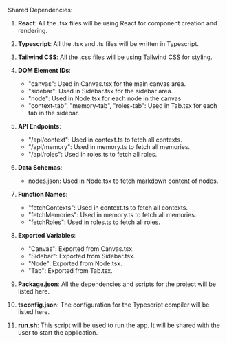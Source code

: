 Shared Dependencies:

1. **React**: All the .tsx files will be using React for component creation and rendering.

2. **Typescript**: All the .tsx and .ts files will be written in Typescript.

3. **Tailwind CSS**: All the .css files will be using Tailwind CSS for styling.

4. **DOM Element IDs**: 
   - "canvas": Used in Canvas.tsx for the main canvas area.
   - "sidebar": Used in Sidebar.tsx for the sidebar area.
   - "node": Used in Node.tsx for each node in the canvas.
   - "context-tab", "memory-tab", "roles-tab": Used in Tab.tsx for each tab in the sidebar.

5. **API Endpoints**: 
   - "/api/context": Used in context.ts to fetch all contexts.
   - "/api/memory": Used in memory.ts to fetch all memories.
   - "/api/roles": Used in roles.ts to fetch all roles.

6. **Data Schemas**: 
   - nodes.json: Used in Node.tsx to fetch markdown content of nodes.

7. **Function Names**: 
   - "fetchContexts": Used in context.ts to fetch all contexts.
   - "fetchMemories": Used in memory.ts to fetch all memories.
   - "fetchRoles": Used in roles.ts to fetch all roles.

8. **Exported Variables**: 
   - "Canvas": Exported from Canvas.tsx.
   - "Sidebar": Exported from Sidebar.tsx.
   - "Node": Exported from Node.tsx.
   - "Tab": Exported from Tab.tsx.

9. **Package.json**: All the dependencies and scripts for the project will be listed here.

10. **tsconfig.json**: The configuration for the Typescript compiler will be listed here.

11. **run.sh**: This script will be used to run the app. It will be shared with the user to start the application.